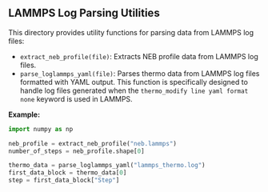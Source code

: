 ## LAMMPS Log Parsing Utilities

This directory provides utility functions for parsing data from LAMMPS log files:

* `extract_neb_profile(file)`: Extracts NEB profile data from LAMMPS log files.
* `parse_loglammps_yaml(file)`: Parses thermo data from LAMMPS log files formatted with YAML output. This function is specifically designed to handle log files generated when the
    `thermo_modify line yaml format none` keyword is used in LAMMPS.

**Example:**

```python
import numpy as np

neb_profile = extract_neb_profile("neb.lammps")
number_of_steps = neb_profile.shape[0]

thermo_data = parse_loglammps_yaml("lammps_thermo.log")
first_data_block = thermo_data[0]
step = first_data_block["Step"]
```
